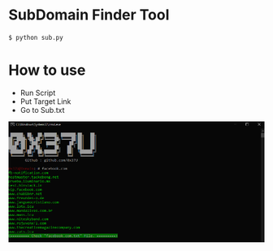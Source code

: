 
# SubDomain Finder Tool

```bash
$ python sub.py
```

# How to use
 - Run Script
 - Put Target Link
 - Go to Sub.txt

![](./pic.png)
